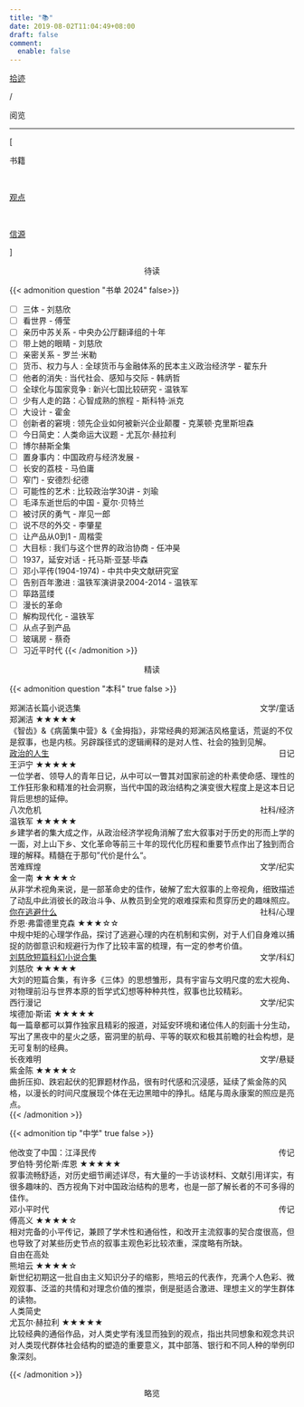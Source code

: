 ```yaml
---
title: "📚"
date: 2019-08-02T11:04:49+08:00
draft: false
comment:
  enable: false
---
```


<div class="nav-tab">
  <a href="../../cages"><p class="not">拾迹</p></a>
  <p class="now">/</p><p class="now">阅览</p>
</div>

---

<div class="nav-tab">
  <p class="bord">[</p>
  <p class="now">书籍</p>&nbsp;
  <a href="../view"><p class="not">观点</p></a>&nbsp;
  <a href="../source"><p class="not">信源</p></a>
  <p class="bord">]</p>
</div>

<center><p class="tabtag">待读</p></center>

{{< admonition question "书单 2024" false>}}
- [ ] 三体 - 刘慈欣<br>
- [ ] 看世界 - 傅莹<br>
- [ ] 亲历中苏关系 - 中央办公厅翻译组的十年<br>
- [ ] 带上她的眼睛 - 刘慈欣<br>
- [ ] 亲密关系 - 罗兰·米勒<br>
- [ ] 货币、权力与人 : 全球货币与金融体系的民本主义政治经济学 - 翟东升<br>
- [ ] 他者的消失 : 当代社会、感知与交际 - 韩炳哲<br>
- [ ] 全球化与国家竞争 : 新兴七国比较研究 - 温铁军<br>
- [ ] 少有人走的路：心智成熟的旅程 - 斯科特·派克<br>
- [ ] 大设计 - 霍金<br>
- [ ] 创新者的窘境 : 领先企业如何被新兴企业颠覆 - 克莱顿·克里斯坦森<br>
- [ ] 今日简史：人类命运大议题 - 尤瓦尔·赫拉利<br>
- [ ] 博尔赫斯全集<br>
- [ ] 置身事内：中国政府与经济发展 - <br>
- [ ] 长安的荔枝 - 马伯庸<br>
- [ ] 窄门 - 安德烈·纪德<br>
- [ ] 可能性的艺术 : 比较政治学30讲 - 刘瑜<br>
- [ ] 毛泽东逝世后的中国 - 夏尔·贝特兰<br>
- [ ] 被讨厌的勇气 - 岸见一郎<br>
- [ ] 说不尽的外交 - 李肇星<br>
- [ ] 让产品从0到1 - 周楷雯<br>
- [ ] 大目标 : 我们与这个世界的政治协商 - 任冲昊<br>
- [ ] 1937，延安对话 - 托马斯·亚瑟·毕森<br>
- [ ] 邓小平传(1904-1974) - 中共中央文献研究室<br>
- [ ] 告别百年激进 : 温铁军演讲录2004-2014 - 温铁军<br>
- [ ] 筚路蓝缕<br>
- [ ] 漫长的革命<br>
- [ ] 解构现代化 - 温铁军<br>
- [ ] 从点子到产品<br>
- [ ] 玻璃房 - 蔡奇<br>
- [ ] 习近平时代
{{< /admonition >}}

<center><p class="tabtag">精读</p></center>

{{< admonition question "本科" true false >}}
<div class="culture-list">
  <div class="media">
    <div class="media-cover" style="background-image:url(https://z1.ax1x.com/2023/11/11/pi8gfje.jpg)"></div>
    <div class="media-meta">
      <div class="media-meta-item title">郑渊洁长篇小说选集<span style="float:right;font-weight:400">文学/童话</span></div>
      <div class="media-meta-item">
        <span class="author">郑渊洁</span>
        <span class="star-score">★★★★★<span class="grey-star"></span></span>
      </div>
      <div class="media-meta-item intro">《智齿》&《病菌集中营》&《金拇指》，非常经典的郑渊洁风格童话，荒诞的不仅是叙事，也是内核。另辟蹊径式的逻辑阐释的是对人性、社会的独到见解。</div>
    </div>
  </div>
  <div class="media">
    <div class="media-cover" style="background-image:url(https://z1.ax1x.com/2023/11/11/pi86a5V.jpg)"></div>
    <div class="media-meta">
      <div class="media-meta-item title"><a href="../../wanghuning/">政治的人生</a><span style="float:right;font-weight:400">日记</span></div>
      <div class="media-meta-item">
        <span class="author">王沪宁</span>
        <span class="star-score">★★★★★<span class="grey-star"></span></span>
      </div>
      <div class="media-meta-item intro">一位学者、领导人的青年日记，从中可以一瞥其对国家前途的朴素使命感、理性的工作狂形象和精准的社会洞察，当代中国的政治结构之演变很大程度上是这本日记背后思想的延伸。</div>
    </div>
  </div>
  <div class="media">
    <div class="media-cover" style="background-image:url(https://z1.ax1x.com/2023/11/11/pi86wCT.jpg)"></div>
    <div class="media-meta">
      <div class="media-meta-item title">八次危机<span style="float:right;font-weight:400">社科/经济</span></div>
      <div class="media-meta-item">
        <span class="author">温铁军</span>
        <span class="star-score">★★★★★<span class="grey-star"></span></span>
      </div>
      <div class="media-meta-item intro">乡建学者的集大成之作，从政治经济学视角消解了宏大叙事对于历史的形而上学的一面，对上山下乡、文化革命等前三十年的现代化历程和重要节点作出了独到而合理的解释。精髓在于那句”代价是什么“。</div>
    </div>
  </div>
  <div class="media">
    <div class="media-cover" style="background-image:url(https://z1.ax1x.com/2023/11/11/pi86UU0.jpg)"></div>
    <div class="media-meta">
      <div class="media-meta-item title">苦难辉煌<span style="float:right;font-weight:400">文学/纪实</span></div>
      <div class="media-meta-item">
        <span class="author">金一南</span>
        <span class="star-score">★★★★<span class="grey-star">☆</span></span>
      </div>
      <div class="media-meta-item intro">从非学术视角来说，是一部革命史的佳作，破解了宏大叙事的上帝视角，细致描述了动乱中此消彼长的政治斗争、从教员到全党的艰难探索和贯穿历史的趣味照应。</div>
    </div>
  </div>
  <div class="media">
    <div class="media-cover" style="background-image:url(https://z1.ax1x.com/2023/11/11/pi86Ybn.jpg)"></div>
    <div class="media-meta">
      <div class="media-meta-item title"><a href="../../taobi/">你在逃避什么</a><span style="float:right;font-weight:400">社科/心理</span></div>
      <div class="media-meta-item">
        <span class="author">乔恩·弗雷德里克森</span>
        <span class="star-score">★★★<span class="grey-star">☆☆</span></span>
      </div>
      <div class="media-meta-item intro">中规中矩的心理学作品，探讨了逃避心理的内在机制和实例，对于人们自身难以捕捉的防御意识和规避行为作了比较丰富的梳理，有一定的参考价值。</div>
    </div>
  </div>
  <div class="media">
    <div class="media-cover" style="background-image:url(https://z1.ax1x.com/2023/11/11/pi86JDs.jpg)"></div>
    <div class="media-meta">
      <div class="media-meta-item title"><a href="../../liucixin/">刘慈欣短篇科幻小说合集</a><span style="float:right;font-weight:400">文学/科幻</span></div>
      <div class="media-meta-item">
        <span class="author">刘慈欣</span>
        <span class="star-score">★★★★★<span class="grey-star"></span></span>
      </div>
      <div class="media-meta-item intro">大刘的短篇合集，有许多《三体》的思想雏形，具有宇宙与文明尺度的宏大视角、对物理前沿与世界本原的哲学式幻想等种种共性，叙事也比较精彩。</div>
    </div>
  </div>
  <div class="media">
    <div class="media-cover" style="background-image:url(https://z1.ax1x.com/2023/11/11/pi86Guj.jpg)"></div>
    <div class="media-meta">
      <div class="media-meta-item title">西行漫记<span style="float:right;font-weight:400">文学/纪实</span></div>
      <div class="media-meta-item">
        <span class="author">埃德加·斯诺</span>
        <span class="star-score">★★★★★<span class="grey-star"></span></span>
      </div>
      <div class="media-meta-item intro">每一篇章都可以算作独家且精彩的报道，对延安环境和诸位伟人的刻画十分生动，写出了黑夜中的星火之感，窑洞里的航母、平等的联欢和极其前瞻的社会构想，是无可复制的经典。</div>
    </div>
  </div>
  <div class="media">
    <div class="media-cover" style="background-image:url(https://z1.ax1x.com/2023/11/11/pi8608U.jpg)"></div>
    <div class="media-meta">
      <div class="media-meta-item title">长夜难明<span style="float:right;font-weight:400">文学/悬疑</span></div>
      <div class="media-meta-item">
        <span class="author">紫金陈</span>
        <span class="star-score">★★★★<span class="grey-star">☆</span></span>
      </div>
      <div class="media-meta-item intro">曲折压抑、跌宕起伏的犯罪题材作品，很有时代感和沉浸感，延续了紫金陈的风格，以漫长的时间尺度展现个体在无边黑暗中的挣扎。结尾与周永康案的照应是亮点。</div>
    </div>
  </div>
</div>
{{< /admonition >}}

<div class="culture-list">

{{< admonition tip "中学" true false >}}
<div class="culture-list">
  <div class="media">
    <div class="media-cover" style="background-image:url(https://z1.ax1x.com/2023/11/11/pi8gL38.jpg)"></div>
    <div class="media-meta">
      <div class="media-meta-item title">他改变了中国：江泽民传<span style="float:right;font-weight:400">传记</span></div>
      <div class="media-meta-item">
        <span class="author">罗伯特·劳伦斯·库恩</span>
        <span class="star-score">★★★★★<span class="grey-star"></span></span>
      </div>
      <div class="media-meta-item intro">叙事流畅舒适，对历史细节阐述详尽，有大量的一手访谈材料、文献引用详实，有很多趣味的、西方视角下对中国政治结构的思考，也是一部了解长者的不可多得的佳作。</div>
    </div>
  </div>
  <div class="media">
    <div class="media-cover" style="background-image:url(https://z1.ax1x.com/2023/11/11/pi8gXjg.jpg)"></div>
    <div class="media-meta">
      <div class="media-meta-item title">邓小平时代<span style="float:right;font-weight:400">传记</span></div>
      <div class="media-meta-item">
        <span class="author">傅高义</span>
        <span class="star-score">★★★★<span class="grey-star">☆</span></span>
      </div>
      <div class="media-meta-item intro">相对完备的小平传记，兼顾了学术性和通俗性，和改开主流叙事的契合度很高，但也导致了对某些历史节点的叙事主观色彩比较浓重，深度略有所缺。</div>
    </div>
  </div>
  <div class="media">
    <div class="media-cover" style="background-image:url(https://z1.ax1x.com/2023/11/11/pi82K4x.jpg)"></div>
    <div class="media-meta">
      <div class="media-meta-item title">自由在高处</div>
      <div class="media-meta-item">
        <span class="author">熊培云</span>
        <span class="star-score">★★★★<span class="grey-star">☆</span></span>
      </div>
      <div class="media-meta-item intro">新世纪初期这一批自由主义知识分子的缩影，熊培云的代表作，充满个人色彩、微观叙事、泛滥的共情和对理念价值的推崇，倒是挺适合激进、理想主义的学生群体的读物。</div>
    </div>
  </div>
  <div class="media">
    <div class="media-cover" style="background-image:url(https://z1.ax1x.com/2023/11/12/piGQs1S.jpg)"></div>
    <div class="media-meta">
      <div class="media-meta-item title">人类简史</div>
      <div class="media-meta-item">
        <span class="author">尤瓦尔·赫拉利</span>
        <span class="star-score">★★★★★<span class="grey-star"></span></span>
      </div>
      <div class="media-meta-item intro">比较经典的通俗作品，对人类史学有浅显而独到的观点，指出共同想象和观念共识对人类现代群体社会结构的塑造的重要意义，其中部落、银行和不同人种的举例印象深刻。</div>
    </div>
  </div>
</div>

{{< /admonition >}}

<center><p class="tabtag">略览</p></center>

<!-- 

<h2>读完</h2>

梦游症调查报告

- 俗世奇人
- 消失在醒来后
- 七天
- 格列佛游记
- 爱的教育
- 平凡的世界
- 昆虫记
- 钢铁是怎样炼成的
- 海底两万里
- 窗边的小豆豆
- 安徒生童话
- 格林童话
- 笑猫日记 系列
- 小王子
- 大鱼之道
- 草房子
- 十月
- 皮皮鲁 魔鬼训练营
- 冒险小虎队 系列 -->